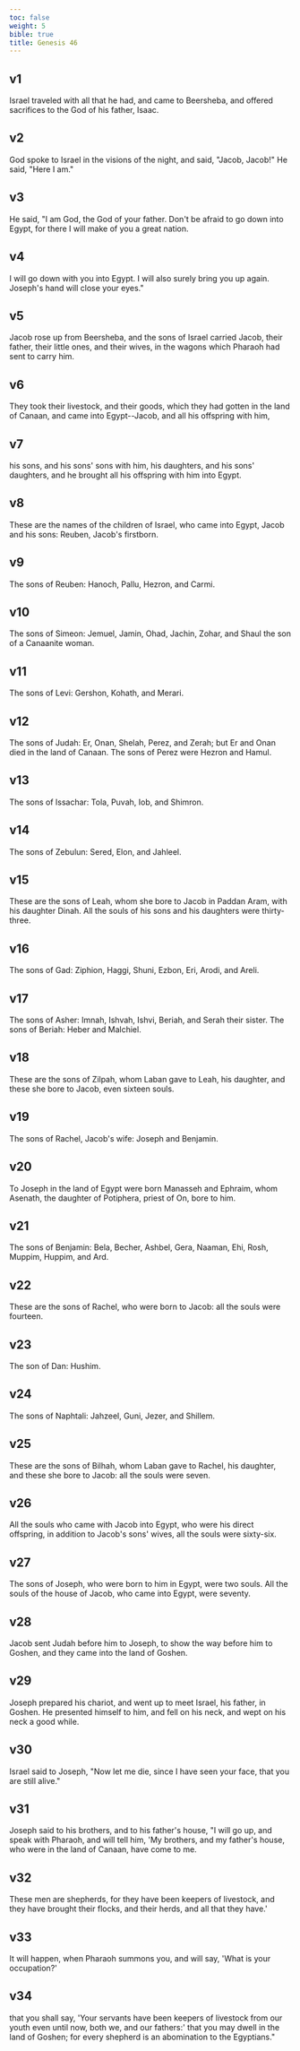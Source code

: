 ```yaml
---
toc: false
weight: 5
bible: true
title: Genesis 46
---
```




## v1 
Israel traveled with all that he had, and came to Beersheba, and offered sacrifices to the God of his father, Isaac. 

## v2 
God spoke to Israel in the visions of the night, and said, "Jacob, Jacob!" He said, "Here I am." 

## v3 
He said, "I am God, the God of your father. Don't be afraid to go down into Egypt, for there I will make of you a great nation. 

## v4 
I will go down with you into Egypt. I will also surely bring you up again. Joseph's hand will close your eyes." 

## v5 
Jacob rose up from Beersheba, and the sons of Israel carried Jacob, their father, their little ones, and their wives, in the wagons which Pharaoh had sent to carry him. 

## v6 
They took their livestock, and their goods, which they had gotten in the land of Canaan, and came into Egypt--Jacob, and all his offspring with him, 

## v7 
his sons, and his sons' sons with him, his daughters, and his sons' daughters, and he brought all his offspring with him into Egypt. 

## v8 
These are the names of the children of Israel, who came into Egypt, Jacob and his sons: Reuben, Jacob's firstborn. 

## v9 
The sons of Reuben: Hanoch, Pallu, Hezron, and Carmi. 

## v10 
The sons of Simeon: Jemuel, Jamin, Ohad, Jachin, Zohar, and Shaul the son of a Canaanite woman. 

## v11 
The sons of Levi: Gershon, Kohath, and Merari. 

## v12 
The sons of Judah: Er, Onan, Shelah, Perez, and Zerah; but Er and Onan died in the land of Canaan. The sons of Perez were Hezron and Hamul. 

## v13 
The sons of Issachar: Tola, Puvah, Iob, and Shimron. 

## v14 
The sons of Zebulun: Sered, Elon, and Jahleel. 

## v15 
These are the sons of Leah, whom she bore to Jacob in Paddan Aram, with his daughter Dinah. All the souls of his sons and his daughters were thirty-three. 

## v16 
The sons of Gad: Ziphion, Haggi, Shuni, Ezbon, Eri, Arodi, and Areli. 

## v17 
The sons of Asher: Imnah, Ishvah, Ishvi, Beriah, and Serah their sister. The sons of Beriah: Heber and Malchiel. 

## v18 
These are the sons of Zilpah, whom Laban gave to Leah, his daughter, and these she bore to Jacob, even sixteen souls. 

## v19 
The sons of Rachel, Jacob's wife: Joseph and Benjamin. 

## v20 
To Joseph in the land of Egypt were born Manasseh and Ephraim, whom Asenath, the daughter of Potiphera, priest of On, bore to him. 

## v21 
The sons of Benjamin: Bela, Becher, Ashbel, Gera, Naaman, Ehi, Rosh, Muppim, Huppim, and Ard. 

## v22 
These are the sons of Rachel, who were born to Jacob: all the souls were fourteen. 

## v23 
The son of Dan: Hushim. 

## v24 
The sons of Naphtali: Jahzeel, Guni, Jezer, and Shillem. 

## v25 
These are the sons of Bilhah, whom Laban gave to Rachel, his daughter, and these she bore to Jacob: all the souls were seven. 

## v26 
All the souls who came with Jacob into Egypt, who were his direct offspring, in addition to Jacob's sons' wives, all the souls were sixty-six. 

## v27 
The sons of Joseph, who were born to him in Egypt, were two souls. All the souls of the house of Jacob, who came into Egypt, were seventy. 

## v28 
Jacob sent Judah before him to Joseph, to show the way before him to Goshen, and they came into the land of Goshen. 

## v29 
Joseph prepared his chariot, and went up to meet Israel, his father, in Goshen. He presented himself to him, and fell on his neck, and wept on his neck a good while. 

## v30 
Israel said to Joseph, "Now let me die, since I have seen your face, that you are still alive." 

## v31 
Joseph said to his brothers, and to his father's house, "I will go up, and speak with Pharaoh, and will tell him, 'My brothers, and my father's house, who were in the land of Canaan, have come to me. 

## v32 
These men are shepherds, for they have been keepers of livestock, and they have brought their flocks, and their herds, and all that they have.' 

## v33 
It will happen, when Pharaoh summons you, and will say, 'What is your occupation?' 

## v34 
that you shall say, 'Your servants have been keepers of livestock from our youth even until now, both we, and our fathers:' that you may dwell in the land of Goshen; for every shepherd is an abomination to the Egyptians."


